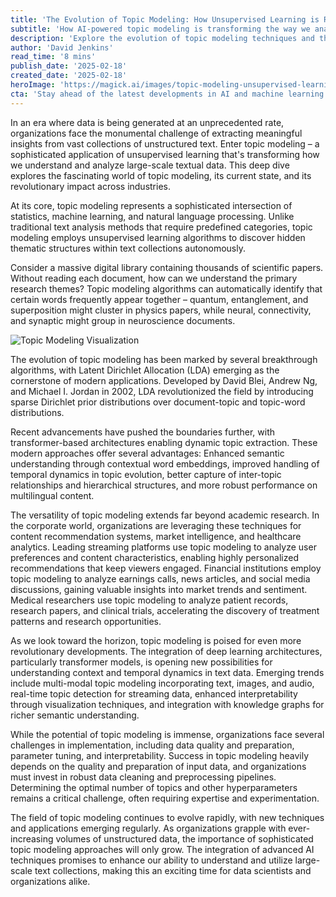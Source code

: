 ```yaml
---
title: 'The Evolution of Topic Modeling: How Unsupervised Learning is Revolutionizing Data Analysis'
subtitle: 'How AI-powered topic modeling is transforming the way we analyze text data'
description: 'Explore the evolution of topic modeling techniques and their revolutionary impact across industries. Learn about the latest advancements in unsupervised learning and how organizations leverage topic modeling for extracting insights from vast collections of unstructured text data.'
author: 'David Jenkins'
read_time: '8 mins'
publish_date: '2025-02-18'
created_date: '2025-02-18'
heroImage: 'https://magick.ai/images/topic-modeling-unsupervised-learning.jpg'
cta: 'Stay ahead of the latest developments in AI and machine learning by following us on LinkedIn. Join our community of data science professionals and technology enthusiasts to receive regular updates on cutting-edge topics like unsupervised learning and topic modeling.'
---
```


In an era where data is being generated at an unprecedented rate, organizations face the monumental challenge of extracting meaningful insights from vast collections of unstructured text. Enter topic modeling – a sophisticated application of unsupervised learning that's transforming how we understand and analyze large-scale textual data. This deep dive explores the fascinating world of topic modeling, its current state, and its revolutionary impact across industries.

At its core, topic modeling represents a sophisticated intersection of statistics, machine learning, and natural language processing. Unlike traditional text analysis methods that require predefined categories, topic modeling employs unsupervised learning algorithms to discover hidden thematic structures within text collections autonomously.

Consider a massive digital library containing thousands of scientific papers. Without reading each document, how can we understand the primary research themes? Topic modeling algorithms can automatically identify that certain words frequently appear together – quantum, entanglement, and superposition might cluster in physics papers, while neural, connectivity, and synaptic might group in neuroscience documents.

![Topic Modeling Visualization](https://i.magick.ai/PIXE/1738406181100_magick_img.webp)

The evolution of topic modeling has been marked by several breakthrough algorithms, with Latent Dirichlet Allocation (LDA) emerging as the cornerstone of modern applications. Developed by David Blei, Andrew Ng, and Michael I. Jordan in 2002, LDA revolutionized the field by introducing sparse Dirichlet prior distributions over document-topic and topic-word distributions.

Recent advancements have pushed the boundaries further, with transformer-based architectures enabling dynamic topic extraction. These modern approaches offer several advantages: Enhanced semantic understanding through contextual word embeddings, improved handling of temporal dynamics in topic evolution, better capture of inter-topic relationships and hierarchical structures, and more robust performance on multilingual content.

The versatility of topic modeling extends far beyond academic research. In the corporate world, organizations are leveraging these techniques for content recommendation systems, market intelligence, and healthcare analytics. Leading streaming platforms use topic modeling to analyze user preferences and content characteristics, enabling highly personalized recommendations that keep viewers engaged. Financial institutions employ topic modeling to analyze earnings calls, news articles, and social media discussions, gaining valuable insights into market trends and sentiment. Medical researchers use topic modeling to analyze patient records, research papers, and clinical trials, accelerating the discovery of treatment patterns and research opportunities.

As we look toward the horizon, topic modeling is poised for even more revolutionary developments. The integration of deep learning architectures, particularly transformer models, is opening new possibilities for understanding context and temporal dynamics in text data. Emerging trends include multi-modal topic modeling incorporating text, images, and audio, real-time topic detection for streaming data, enhanced interpretability through visualization techniques, and integration with knowledge graphs for richer semantic understanding.

While the potential of topic modeling is immense, organizations face several challenges in implementation, including data quality and preparation, parameter tuning, and interpretability. Success in topic modeling heavily depends on the quality and preparation of input data, and organizations must invest in robust data cleaning and preprocessing pipelines. Determining the optimal number of topics and other hyperparameters remains a critical challenge, often requiring expertise and experimentation.

The field of topic modeling continues to evolve rapidly, with new techniques and applications emerging regularly. As organizations grapple with ever-increasing volumes of unstructured data, the importance of sophisticated topic modeling approaches will only grow. The integration of advanced AI techniques promises to enhance our ability to understand and utilize large-scale text collections, making this an exciting time for data scientists and organizations alike.